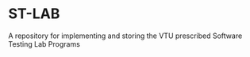 # ST-LAB
A repository for implementing and storing the VTU prescribed Software Testing Lab Programs

